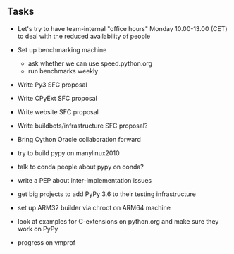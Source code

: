## Tasks

- Let's try to have team-internal "office hours" Monday 10.00-13.00 (CET)
  to deal with the reduced availability of people

- Set up benchmarking machine
  - ask whether we can use speed.python.org
  - run benchmarks weekly

- Write Py3 SFC proposal
- Write CPyExt SFC proposal
- Write website SFC proposal
- Write buildbots/infrastructure SFC proposal?

- Bring Cython Oracle collaboration forward

- try to build pypy on manylinux2010
- talk to conda people about pypy on conda?

- write a PEP about inter-implementation issues

- get big projects to add PyPy 3.6 to their testing infrastructure

- set up ARM32 builder via chroot on ARM64 machine


- look at examples for C-extensions on python.org and make sure they work on
  PyPy

- progress on vmprof
